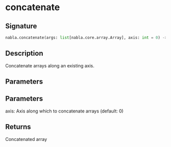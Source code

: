 # concatenate

## Signature

```python
nabla.concatenate(args: list[nabla.core.array.Array], axis: int = 0) -> nabla.core.array.Array
```

## Description

Concatenate arrays along an existing axis.

Parameters
----------

## Parameters

axis: Axis along which to concatenate arrays (default: 0)

Returns
-------
Concatenated array

